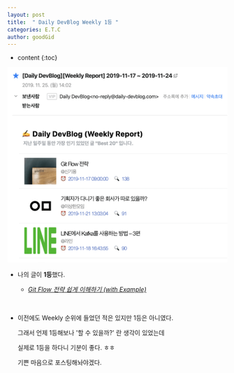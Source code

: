 ```yaml
---
layout: post
title:  " Daily DevBlog Weekly 1등 "
categories: E.T.C
author: goodGid
---
```

* content
{:toc}

![](/assets/img/posts/Daily-Dev-Blog-Weekly_1.png)

* 나의 글이 **1등**했다.

    - *[Git Flow 전략 쉽게 이해하기 (with Example)]({{site.url}}/Git-Flow)*

<br>

* 이전에도 Weekly 순위에 들었던 적은 있지만 1등은 아니였다.

  그래서 언제 1등해보나 '할 수 있을까?' 란 생각이 있었는데

  실제로 1등을 하다니 기분이 좋다. ㅎㅎ 

  기쁜 마음으로 포스팅해놔야겠다.